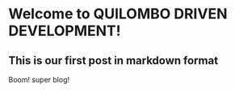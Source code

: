 # Welcome to QUILOMBO DRIVEN DEVELOPMENT! 

## This is our first post in markdown format
Boom! super blog!

<!-- 
    <METADATA>(
        'tags': ['firsttag', 'otherSuperTag'], 
        'date': '12/12/2016')
-->



